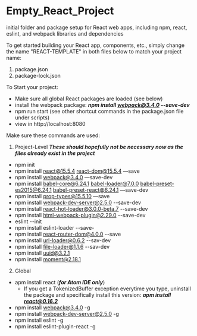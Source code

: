 # Empty_React_Project
initial folder and package setup for React web apps, including npm, react, eslint, and webpack libraries and dependencies

To get started building your React app, components, etc., simply change the name "REACT-TEMPLATE" in both files below to match your project name:
1. package.json
2. package-lock.json

To Start your project:
- Make sure all global React packages are loaded (see below)
- install the webpack package: ***npm install webpack@3.4.0 --save-dev***
- npm run start (see other shortcut commands in the package.json file under scripts)
- view in http://localhost:8080

Make sure these commands are used:
1. Project-Level ***These should hopefully not be necessary now as the files already exist in the project***
- npm init
- npm install react@15.5.4 react-dom@15.5.4 —save
- npm install webpack@3.4.0 —save-dev
- npm install babel-core@6.24.1 babel-loader@7.0.0 babel-preset-es2015@6.24.1 babel-preset-react@6.24.1 —save-dev
- npm install prop-types@15.5.10 —save
- npm install webpack-dev-server@2.5.0 --save-dev
- npm install react-hot-loader@3.0.0-beta.7 --save-dev
- npm install html-webpack-plugin@2.29.0 --save-dev
- eslint --init
- npm install eslint-loader --save-
- npm install react-router-dom@4.0.0 --save
- npm install url-loader@0.6.2 --sav-dev
- npm install file-loader@1.1.6 --sav-dev
- npm install uuid@3.2.1
- npm install moment@2.18.1


2. Global
- apm install react (***for Atom IDE only***)
  - If you get a TokenizedBuffer exception everytime you type, uninstall the package and specifically install this version:       ***apm install react@0.16.2***
- npm install webpack@3.4.0 -g
- npm install webpack-dev-server@2.5.0 -g
- npm install eslint -g
- npm install eslint-plugin-react -g
